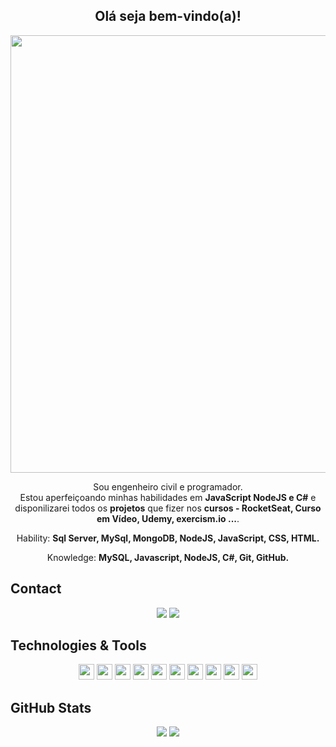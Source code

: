 <span align="center">

<!-- ## <img src="https://raw.githubusercontent.com/iampavangandhi/iampavangandhi/master/gifs/Hi.gif" width="30px"> Olá seja bem-vindo(a)!</h2> -->
## <h2> Olá seja bem-vindo(a)!</h2>
</span>

<div align="center">

<img src="https://www.mygo.ge/uploads/blog/1584023795.jpg" width="700px" />

</div>


<p align="center">
  Sou </strong> engenheiro civil e programador</strong>.<br />
Estou aperfeiçoando minhas habilidades em <strong>JavaScript NodeJS e C#</strong>
e disponilizarei todos os <strong>projetos</strong> que fizer nos <strong>cursos - RocketSeat, Curso em Vídeo, Udemy, exercism.io ...</strong>.
</p>

<p align="center">
  Hability: <strong>Sql Server, MySql, MongoDB, NodeJS, JavaScript, CSS, HTML.</strong>
</p>

<p align="center">
  Knowledge: <strong>MySQL, Javascript, NodeJS, C#, Git, GitHub.</strong>
</p>

## Contact

<p align="center">
  <a href="https://api.whatsapp.com/send?phone=5511983069791/" alt="Whatsapp">
  <img src="https://img.shields.io/badge/WhatsApp-25D366?style=for-the-badge&logo=whatsapp&logoColor=white"/></a>  
  <a href="https://www.linkedin.com/in/flavioguisantos" alt="Linkedin">
  <img src="https://img.shields.io/badge/-Linkedin-0e76a8?style=for-the-badge&logo=Linkedin&logoColor=white&link=https://www.linkedin.com/in/flávio-guilherme-dos-santos-207b2856/"/></a>
</p>

## Technologies & Tools

<p align="center">

<img src="https://img.shields.io/badge/Microsoft%20SQL%20Sever-CC2927?style=for-the-badge&logo=microsoft%20sql%20server&logoColor=white" height="25"/>
<img src="https://img.shields.io/badge/MongoDB-%234ea94b.svg?&style=for-the-badge&logo=mongodb&logoColor=white" height="25"/>
<img src="https://img.shields.io/badge/javascript-%23F7DF1E.svg?&style=for-the-badge&logo=javascript&logoColor=black" height="25"/>
<img src="https://img.shields.io/badge/Node.js-43853D?style=for-the-badge&logo=node.js&logoColor=white" height="25"/>
<img src="https://img.shields.io/badge/react%20-%2320232a.svg?&style=for-the-badge&logo=react&logoColor=%2361DAFB" height="25"/>
<img src="https://img.shields.io/badge/-npm-CB3837?style=flat-square&logo=npm" height="25"/>
<img src="https://img.shields.io/badge/-GitHub-181717?style=flat-square&logo=github" height="25"/>
<img src="https://img.shields.io/badge/MySQL-00000F?style=for-the-badge&logo=mysql&logoColor=white" height="25"/>
<img src="https://img.shields.io/badge/Express.js-000000?style=for-the-badge&logo=express&logoColor=white" height="25"/>
<img src="https://img.shields.io/badge/Yarn-2C8EBB?style=for-the-badge&logo=yarn&logoColor=white" height="25"/>




</p>

## GitHub Stats

<p align = "center">
  <img src = "https://github-readme-stats.vercel.app/api?username=henriquecvieira&show_icons=true&theme=tokyonight&line_height=27">
  <img src = "https://github-readme-stats.vercel.app/api/top-langs/?username=henriquecvieira&hide=css,java,html&theme=tokyonight">
</p>







